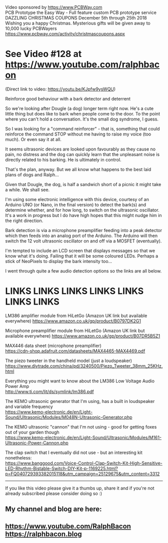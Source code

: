 Video sponsored by https://www.PCBWay.com  
PCB Prototype the Easy Way - Full feature custom PCB prototype service  
DAZZLING CHRISTMAS COUPONS December 5th through 25th 2018  
Wishing you a happy Christmas. Mysterious gifts will be given away to 10,000 lucky PCBWayers  
https://www.pcbway.com/activity/christmascoupons.aspx  

# See Video #128 at https://www.youtube.com/ralphbacon
(Direct link to video: https://youtu.be/KJpfw9ysWQU)

Reinforce good behaviour with a bark detector and deterrent

So we're looking after Dougle (a dog) longer term right now. He's a cute little thing but does like to bark when people come to the door. To the point where you can't hold a conversation. It's the small dog syndrome, I guess.

So I was looking for a "command reinforcer" - that is, something that could reinforce the command STOP without me having to raise my voice (too much). Or even say it at all.

It seems ultrasonic devices are looked upon favourably as they cause no pain, no distress and the dog can quickly learn that the unpleasant noise is directly related to his barking. He is ultimately in control.

That's the plan, anyway. But we all know what happens to the best laid plans of dogs and Ralph...

Given that Dougle, the dog, is half a sandwich short of a picnic it might take a while. We shall see.

I'm using some electronic intelligence with this device, courtesy of an Arduino UNO (or Nano, in the final version) to detect the bark(s) and determine whether, and for how long, to switch on the ultrasonic oscillator. It's a work in progress but I do have high hopes that this might nudge him in the right direction.

Bark detection is via a microphone preamplifier feeding into a peak detector which then feeds into an analog port of the Arduino. The Arduino will then switch the 12 volt ultrasonic oscillator on and off via a MOSFET (eventually).

I'm tempted to include an LCD screen that displays messages so that we know what it's doing. Failing that it will be some coloured LEDs. Perhaps a stick of NeoPixels to display the bark intensity too...

I went through quite a few audio detection options so the links are all below.

# LINKS     LINKS     LINKS     LINKS     LINKS     LINKS     LINKS     

LM386 amplifier module from HiLetGo (Amazon UK link but available everywhere)
https://www.amazon.co.uk/gp/product/B0797DK2G1

Microphone preamplifier module from HiLetGo (Amazon UK link but available everywhere)
https://www.amazon.co.uk/gp/product/B07DR5B5Z1

MAX446 data sheet (microphone preamplifier)  
https://cdn-shop.adafruit.com/datasheets/MAX4465-MAX4469.pdf

The piezo tweeter in the handheld model (just a loudspeaker)  
https://www.diytrade.com/china/pd/3240500/Piezo_Tweeter_38mm_25KHz.html

Everything you might want to know about the LM386 Low Voltage Audio Power Amp  
http://www.ti.com/lit/ds/symlink/lm386.pdf

The KEMO ultrasonic generator that I'm using, has a built in loudspeaker and variable frequency  
https://www.kemo-electronic.de/en/Light-Sound/Ultrasonic/Modules/M048N-Ultrasonic-Generator.php

The KEMO ultrasonic "cannon" that I'm not using - good for getting foxes out of your garden though  
https://www.kemo-electronic.de/en/Light-Sound/Ultrasonic/Modules/M161-Ultrasonic-Power-Cannon.php

The clap switch that I eventually did not use - but an interesting kit nonetheless:  
https://www.banggood.com/Voice-Control-Clap-Switch-Kit-High-Sensitive-LED-Rhythm-Bistable-Switch-DIY-Kit-p-1169225.html?p=FQ040729393382015118&utm_campaign=25129675&utm_content=3312

---

If you like this video please give it a thumbs up, share it and if you're not already subscribed please consider doing so :)

My channel and blog are here:  
------------------------------------------------------------------  
https://www.youtube.com/RalphBacon  
https://ralphbacon.blog  
------------------------------------------------------------------  
